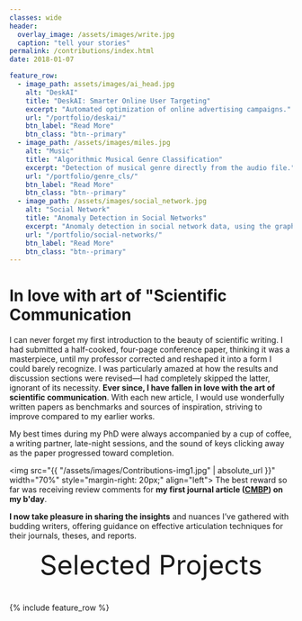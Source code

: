 ```yaml
---
classes: wide
header:
  overlay_image: /assets/images/write.jpg
  caption: "tell your stories"
permalink: /contributions/index.html
date: 2018-01-07

feature_row:
  - image_path: assets/images/ai_head.jpg
    alt: "DeskAI"
    title: "DeskAI: Smarter Online User Targeting"
    excerpt: "Automated optimization of online advertising campaigns."
    url: "/portfolio/deskai/"
    btn_label: "Read More"
    btn_class: "btn--primary"	
  - image_path: /assets/images/miles.jpg
    alt: "Music"
    title: "Algorithmic Musical Genre Classification"
    excerpt: "Detection of musical genre directly from the audio file."
    url: "/portfolio/genre_cls/"
    btn_label: "Read More"
    btn_class: "btn--primary"	
  - image_path: /assets/images/social_network.jpg
    alt: "Social Network"
    title: "Anomaly Detection in Social Networks"
    excerpt: "Anomaly detection in social network data, using the graph resistance."
    url: "/portfolio/social-networks/"
    btn_label: "Read More"
    btn_class: "btn--primary"
---
```


# In love with art of "Scientific Communication

I can never forget my first introduction to the beauty of scientific writing. I had submitted a half-cooked, four-page conference paper, thinking it was a masterpiece, until my professor corrected and reshaped it into a form I could barely recognize. I was particularly amazed at how the results and discussion sections were revised—I had completely skipped the latter, ignorant of its necessity. **Ever since, I have fallen in love with the art of scientific communication**. With each new article, I would use wonderfully written papers as benchmarks and sources of inspiration, striving to improve compared to my earlier works.

My best times during my PhD were always accompanied by a cup of coffee, a writing partner, late-night sessions, and the sound of keys clicking away as the paper progressed toward completion.

<img src="{{ "/assets/images/Contributions-img1.jpg" | absolute_url }}" width="70%" style="margin-right: 20px;" align="left"> The best reward so far was receiving review comments for **my first journal article ([CMBP](https://doi.org/10.1016/j.cmpb.2020.105557)) on my b'day**.  



 **I now take pleasure in sharing the insights** and nuances I’ve gathered with budding writers, offering guidance on effective articulation techniques for their journals, theses, and reports.
 

<div style="margin-bottom:1cm" align="center"><font size="55">Selected Projects</font></div>

{% include feature_row %}

<!------------------------------- FOOTER --------------------------------->


